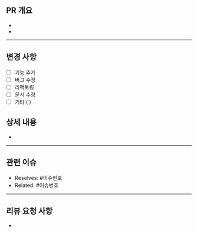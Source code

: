 ## PR 개요

-
-

---

## 변경 사항

- [ ] 기능 추가
- [ ] 버그 수정
- [ ] 리팩토링
- [ ] 문서 수정
- [ ] 기타 ( )

**상세 내용**
- 
-

---

## 관련 이슈

- Resolves: #이슈번호
- Related: #이슈번호

---

## 리뷰 요청 사항

- 
